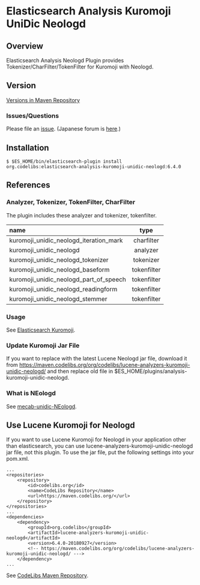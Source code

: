 Elasticsearch Analysis Kuromoji UniDic Neologd
=======================

## Overview

Elasticsearch Analysis Neologd Plugin provides Tokenizer/CharFilter/TokenFilter for Kuromoji with Neologd.

## Version

[Versions in Maven Repository](http://central.maven.org/maven2/org/codelibs/elasticsearch-analysis-kuromoji-neologd/)

### Issues/Questions

Please file an [issue](https://github.com/codelibs/elasticsearch-analysis-kuromoji-unidic-neologd/issues "issue").
(Japanese forum is [here](https://github.com/codelibs/codelibs-ja-forum "here").)

## Installation

    $ $ES_HOME/bin/elasticsearch-plugin install org.codelibs:elasticsearch-analysis-kuromoji-unidic-neologd:6.4.0

## References

### Analyzer, Tokenizer, TokenFilter, CharFilter

The plugin includes these analyzer and tokenizer, tokenfilter.

| name                                             | type        |
|:-------------------------------------------------|:-----------:|
| kuromoji\_unidic\_neologd\_iteration\_mark       | charfilter  |
| kuromoji\_unidic\_neologd                        | analyzer    |
| kuromoji\_unidic\_neologd\_tokenizer             | tokenizer   |
| kuromoji\_unidic\_neologd\_baseform              | tokenfilter |
| kuromoji\_unidic\_neologd\_part\_of\_speech      | tokenfilter |
| kuromoji\_unidic\_neologd\_readingform           | tokenfilter |
| kuromoji\_unidic\_neologd\_stemmer               | tokenfilter |

### Usage

See [Elasticsearch Kuromoji](https://github.com/elastic/elasticsearch-analysis-kuromoji "elasticsearch-analysis-kuromoji").

### Update Kuromoji Jar File

If you want to replace with the latest Lucene Neologd jar file, download it from https://maven.codelibs.org/org/codelibs/lucene-analyzers-kuromoji-unidic-neologd/ and then replace old file in $ES_HOME/plugins/analysis-kuromoji-unidic-neologd.

### What is NEologd

See [mecab-unidic-NEologd](https://github.com/neologd/mecab-unidic-neologd "mecab-unidic-NEologd").

## Use Lucene Kuromoji for Neologd

If you want to use Lucene Kuromoji for Neologd in your application other than elasticsearch, you can use lucene-analyzers-kuromoji-unidic-neologd jar file, not this plugin.
To use the jar file, put the following settings into your pom.xml.

    ...
    <repositories>
        <repository>
            <id>codelibs.org</id>
            <name>CodeLibs Repository</name>
            <url>https://maven.codelibs.org/</url>
        </repository>
    </repositories>
    ...
    <dependencies>
        <dependency>
            <groupId>org.codelibs</groupId>
            <artifactId>lucene-analyzers-kuromoji-unidic-neologd</artifactId>
            <version>6.4.0-20180927</version>
            <!-- https://maven.codelibs.org/org/codelibs/lucene-analyzers-kuromoji-unidic-neologd/ --->
        </dependency>
    ...

See [CodeLibs Maven Repository](https://maven.codelibs.org/org/codelibs/lucene-analyzers-kuromoji-unidic-neologd/).

